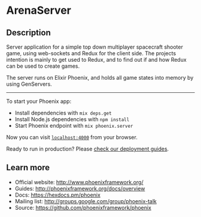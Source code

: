 # ArenaServer

## Description

Server application for a simple top down multiplayer spacecraft shooter game, using web-sockets and Redux for the client side.
The projects intention is mainly to get used to Redux, and to find out if and how Redux can be used to create games.

The server runs on Elixir Phoenix, and holds all game states into memory by using GenServers.

___________________________

To start your Phoenix app:

  * Install dependencies with `mix deps.get`
  * Install Node.js dependencies with `npm install`
  * Start Phoenix endpoint with `mix phoenix.server`

Now you can visit [`localhost:4000`](http://localhost:4000) from your browser.

Ready to run in production? Please [check our deployment guides](http://www.phoenixframework.org/docs/deployment).

## Learn more

  * Official website: http://www.phoenixframework.org/
  * Guides: http://phoenixframework.org/docs/overview
  * Docs: https://hexdocs.pm/phoenix
  * Mailing list: http://groups.google.com/group/phoenix-talk
  * Source: https://github.com/phoenixframework/phoenix
